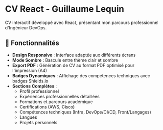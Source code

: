 # CV React - Guillaume Lequin

CV interactif développé avec React, présentant mon parcours professionnel d'Ingénieur DevOps.

## 🎯 Fonctionnalités

- **Design Responsive** : Interface adaptée aux différents écrans
- **Mode Sombre** : Bascule entre thème clair et sombre
- **Export PDF** : Génération de CV au format PDF optimisé pour l'impression (A4)
- **Badges Dynamiques** : Affichage des compétences techniques avec badges Shields.io
- **Sections Complètes** :
  - Profil professionnel
  - Expériences professionnelles détaillées
  - Formations et parcours académique
  - Certifications (AWS, Cisco)
  - Compétences techniques (Infra, DevOps/CI/CD, Front/Langages)
  - Langues
  - Projets personnels

